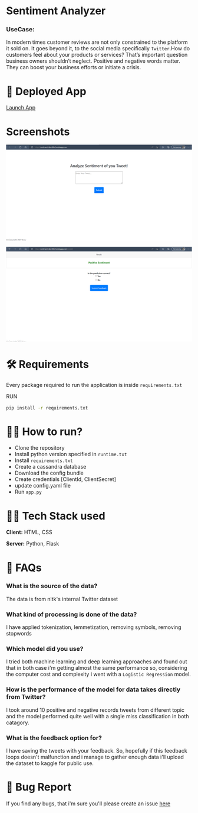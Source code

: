 # Sentiment Analyzer

### UseCase:

In modern times customer reviews are not only constrained to the platform it sold on. It goes beyond it, to the social media
specifically `Twitter`.How do customers feel about your products or services? That’s important question business owners shouldn’t neglect. Positive and negative words matter. 
They can boost your business efforts or initiate a crisis.


# 🚀 Deployed App

[Launch App](https://sentiment-identifier.herokuapp.com/)

# Screenshots

![](screenshot/homepage.PNG)

![](screenshot/prediction.PNG)

# 🛠 Requirements 

Every package required to run the application is inside `requirements.txt`

RUN
```cmd
pip install -r requirements.txt
```

# 🏃‍♂️ How to run?

- Clone the repository
- Install python version specified in `runtime.txt`
- Install `requirements.txt`
- Create a cassandra database
- Download the config bundle
- Create credentials [ClientId, ClientSecret] 
- update config.yaml file
- Run `app.py`


# 👨‍💻 Tech Stack used

**Client:** HTML, CSS

**Server:** Python, Flask 

# 📑 FAQs

### What is the source of the data?

The data is from nltk's internal Twitter dataset

### What kind of processing is done of the data?

I have applied tokenization, lemmetization, removing symbols, removing stopwords

### Which model did you use?

I tried both machine learning and deep learning approaches and found out that in both case 
i'm getting almost the same performance so, considering the computer cost and complexity
i went with a `Logistic Regression` model.

### How is the performance of the model for data takes directly from Twitter?

I took around 10 positive and negative records tweets from different topic and 
the model performed quite well with a single miss classification in both catagory.

### What is the feedback option for?

I have saving the tweets with your feedback. So, hopefully if this feedback loops doesn't malfunction and i manage to gather enough data i'll upload the dataset to kaggle for public use.


# 👾 Bug Report

If you find any bugs, that i'm sure you'll please create an issue [here](https://github.com/Bijoy99roy/Sentiment-Analyzer/issues)
